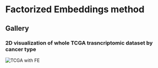# Factorized Embeddings method
## Gallery
### 2D visualization of whole TCGA trasncriptomic dataset by cancer type

![TCGA with FE](assets/FE_TCGA_2D.png)